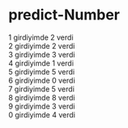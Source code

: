 # predict-Number
1 girdiyimde 2 verdi <br />
2 girdiyimde 2 verdi <br />
3 girdiyimde 3 verdi <br />
4 girdiyimde 1 verdi <br />
5 girdiyimde 5 verdi <br />
6 girdiyimde 0 verdi <br />
7 girdiyimde 5 verdi <br />
8 girdiyimde 8 verdi <br />
9 girdiyimde 3 verdi <br />
0 girdiyimde 4 verdi <br />
